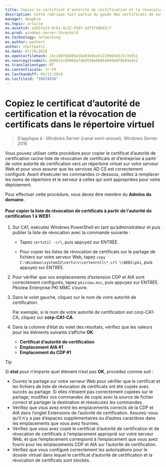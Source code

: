 ```yaml
---
title: Copiez le certificat d’autorité de certification et la révocation de certificats dans le répertoire virtuel
description: Cette rubrique fait partie du guide des certificats de serveur de déploiement pour les déploiements de sans fil et câblé à 802.1 X
manager: dougkim
ms.topic: article
ms.assetid: a1b5fa23-9cb1-4c32-916f-2d75f48b42c7
ms.prod: windows-server-threshold
ms.technology: networking
ms.author: pashort
author: shortpatti
ms.date: 07/19/2018
ms.openlocfilehash: 15cc807db805e1be0349ea51119663e515c7e551
ms.sourcegitcommit: 0d0b32c8986ba7db9536e0b8648d4ddf9b03e452
ms.translationtype: MT
ms.contentlocale: fr-FR
ms.lasthandoff: 04/17/2019
ms.locfileid: "59874030"
---
```

# <a name="copy-the-ca-certificate-and-crl-to-the-virtual-directory"></a>Copiez le certificat d’autorité de certification et la révocation de certificats dans le répertoire virtuel

>S’applique à : Windows Server (canal semi-annuel), Windows Server 2016

Vous pouvez utiliser cette procédure pour copier le certificat d’autorité de certification racine liste de révocation de certificats et d’entreprise à partir de votre autorité de certification vers un répertoire virtuel sur votre serveur Web et pour vous assurer que les services AD CS est correctement configuré. Avant d’exécuter les commandes ci-dessous, veillez à remplacer les noms de répertoire et le serveur à celles qui sont appropriées pour votre déploiement.  
  
Pour effectuer cette procédure, vous devez être membre du **Admins du domaine**.  
  
#### <a name="to-copy-the-certificate-revocation-list-from-ca1-to-web1"></a>Pour copier la liste de révocation de certificats à partir de l’autorité de certification 1 à WEB1  
  
1.  Sur CA1, exécutez Windows PowerShell en tant qu’administrateur et puis publier la liste de révocation avec la commande suivante :  
  
    - Tapez `certutil -crl`, puis appuyez sur ENTRÉE.  

    - Pour copier les listes de révocation de certificats sur le partage de fichiers sur votre serveur Web, tapez `copy C:\Windows\system32\certsrv\certenroll\*.crl \\WEB1\pki`, puis appuyez sur ENTRÉE.  
  
2.  Pour vérifier que vos emplacements d’extension CDP et AIA sont correctement configurés, tapez `pkiview.msc`, puis appuyez sur ENTRÉE. Pkiview Enterprise PKI MMC s’ouvre.  
  
3.  Dans le volet gauche, cliquez sur le nom de votre autorité de certification.<p>Par exemple, si le nom de votre autorité de certification est corp-CA1-CA, cliquez sur **corp-CA1-CA**. 

4. Dans la colonne d’état du volet des résultats, vérifiez que les valeurs pour les éléments suivants s’affiche **OK**:

    - **Certificat d’autorité de certification**
    - **Emplacement AIA #1**
    - **Emplacement du CDP #1**   
  
  
> [!TIP]  
> Si **état** pour n’importe quel élément n’est pas **OK**, procédez comme suit :  
> -   Ouvrez le partage sur votre serveur Web pour vérifier que le certificat et les fichiers de liste de révocation de certificats ont été copiés avec succès au partage. Si elles n’étaient pas correctement copiées sur le partage, modifiez vos commandes de copie avec la source de fichier correct et partager la destination et réexécutez les commandes.  
> -   Vérifiez que vous avez entré les emplacements corrects de la CDP et AIA dans l’onglet Extensions de l’autorité de certification. Assurez-vous qu’il n’y a pas d’espaces supplémentaires ou d’autres caractères dans les emplacements que vous avez fournies.  
> -   Vérifiez que vous avez copié le certificat d’autorité de certification et de révocation de certificats à l’emplacement approprié sur votre serveur Web, et que l’emplacement correspond à l’emplacement que vous avez fourni pour les emplacements CDP et AIA sur l’autorité de certification.  
> -   Vérifiez que vous configuré correctement les autorisations pour le dossier virtuel dans lequel le certificat d’autorité de certification et la révocation de certificats sont stockés.  
  


